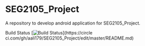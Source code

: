 # SEG2105_Project
A repository to develop android application for SEG2105_Project. 

Build Status
[![Build
Status](https://circleci.com/gh/aali179/SEG2105_Project/edit/master/README.md.png?branch=master)](https://circle
ci.com/gh/aali179/SEG2105_Project/edit/master/README.md)
